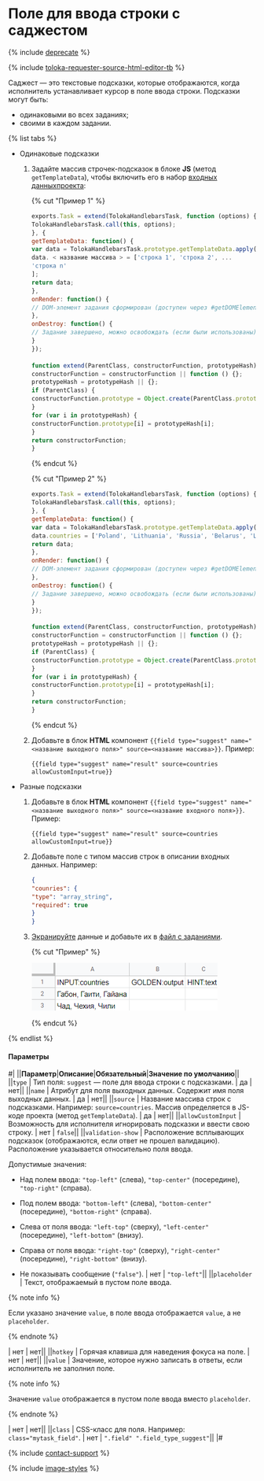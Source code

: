 # Поле для ввода строки с саджестом

{% include [deprecate](../../../_includes/deprecate.md) %}

{% include [toloka-requester-source-html-editor-tb](../../_includes/toloka-requester-source/id-toloka-requester-source/html-editor-tb.md) %}

Саджест — это текстовые подсказки, которые отображаются, когда исполнитель устанавливает курсор в поле ввода строки. Подсказки могут быть:

- одинаковыми во всех заданиях;
- своими в каждом задании.

{% list tabs %}

- Одинаковые подсказки

  1. Задайте массив строчек-подсказок в блоке **JS** (метод `getTemplateData`), чтобы включить его в набор [входных данных](../../../glossary.md#input-output-data)[проекта](../../../glossary.md#project):

      {% cut "Пример 1" %}

      ```javascript
      exports.Task = extend(TolokaHandlebarsTask, function (options) {
      TolokaHandlebarsTask.call(this, options);
      }, {
      getTemplateData: function() {
      var data = TolokaHandlebarsTask.prototype.getTemplateData.apply(this, arguments);
      data. < название массива > = ['строка 1', 'строка 2', ...
      'строка n'
      ];
      return data;
      },
      onRender: function() {
      // DOM-элемент задания сформирован (доступен через #getDOMElement())
      },
      onDestroy: function() {
      // Задание завершено, можно освобождать (если были использованы) глобальные ресурсы
      }
      });

      function extend(ParentClass, constructorFunction, prototypeHash) {
      constructorFunction = constructorFunction || function () {};
      prototypeHash = prototypeHash || {};
      if (ParentClass) {
      constructorFunction.prototype = Object.create(ParentClass.prototype);
      }
      for (var i in prototypeHash) {
      constructorFunction.prototype[i] = prototypeHash[i];
      }
      return constructorFunction;
      }
      ```

      {% endcut %}

      {% cut "Пример 2" %}

      ```javascript
      exports.Task = extend(TolokaHandlebarsTask, function (options) {
      TolokaHandlebarsTask.call(this, options);
      }, {
      getTemplateData: function() {
      var data = TolokaHandlebarsTask.prototype.getTemplateData.apply(this, arguments);
      data.countries = ['Poland', 'Lithuania', 'Russia', 'Belarus', 'Latvia', 'Germany', 'France'];
      return data;
      },
      onRender: function() {
      // DOM-элемент задания сформирован (доступен через #getDOMElement())
      },
      onDestroy: function() {
      // Задание завершено, можно освобождать (если были использованы) глобальные ресурсы
      }
      });

      function extend(ParentClass, constructorFunction, prototypeHash) {
      constructorFunction = constructorFunction || function () {};
      prototypeHash = prototypeHash || {};
      if (ParentClass) {
      constructorFunction.prototype = Object.create(ParentClass.prototype);
      }
      for (var i in prototypeHash) {
      constructorFunction.prototype[i] = prototypeHash[i];
      }
      return constructorFunction;
      }
      ```

      {% endcut %}

  1. Добавьте в блок **HTML** компонент `{{field type="suggest" name="<название выходного поля>" source=<название массива>}}`. Пример:

      ```plaintext
      {{field type="suggest" name="result" source=countries allowCustomInput=true}}
      ```

- Разные подсказки

  1. Добавьте в блок **HTML** компонент `{{field type="suggest" name="<название выходного поля>" source=<название входного поля>}}`. Пример:

      ```plaintext
      {{field type="suggest" name="result" source=countries allowCustomInput=true}}
      ```

  1. Добавьте поле с типом массив строк в описании входных данных. Например:

      ```json
      {
      "counries": {
      "type": "array_string",
      "required": true
      }
      }
      ```

  1. [Экранируйте](../pool_csv.md#json) данные и добавьте их в [файл с заданиями](../../../glossary.md#tsv).

      {% cut "Пример" %}

      ![](../../_images/location-job/pool_csv/main_tsv2.png)

      {% endcut %}

{% endlist %}

#### Параметры

#|
||**Параметр**|**Описание**|**Обязательный**|**Значение по умолчанию**||
||`type` | Тип поля: `suggest` — поле для ввода строки с подсказками. | да | нет||
||`name` | Атрибут для поля выходных данных. Содержит имя поля выходных данных. | да | нет||
||`source` | Название массива строк с подсказками. Например: `source=countries`. Массив определяется в JS-коде проекта (метод `getTemplateData`). | да | нет||
||`allowCustomInput` | Возможность для исполнителя игнорировать подсказки и ввести свою строку. | нет | `false`||
||`validation-show` | Расположение всплывающих подсказок (отображаются, если ответ не прошел валидацию). Расположение указывается относительно поля ввода.

Допустимые значения:

- Над полем ввода: `"top-left"` (слева), `"top-center"` (посередине), `"top-right"` (справа).

- Под полем ввода: `"bottom-left"` (слева), `"bottom-center"` (посередине), `"bottom-right"` (справа).

- Слева от поля ввода: `"left-top"` (сверху), `"left-center"` (посередине), `"left-bottom"` (внизу).

- Справа от поля ввода: `"right-top"` (сверху), `"right-center"` (посередине), `"right-bottom"` (внизу).

- Не показывать сообщение (`"false"`). | нет | `"top-left"`||
||`placeholder` | Текст, отображаемый в пустом поле ввода.

{% note info %}

Если указано значение `value`, в поле ввода отображается `value`, а не `placeholder`.

{% endnote %}

| нет | нет||
||`hotkey` | Горячая клавиша для наведения фокуса на поле. | нет | нет||
||`value` | Значение, которое нужно записать в ответы, если исполнитель не заполнил поле.

{% note info %}

Значение `value` отображается в пустом поле ввода вместо `placeholder`.

{% endnote %}

| нет | нет||
||`class` | CSS-класс для поля. Например: `class="mytask_field"`. | нет | `".field" ".field_type_suggest"`||
|#

{% include [contact-support](../../_includes/contact-support.md) %}

{% include [image-styles](../../../../_includes/image-styles-internal.md) %}
